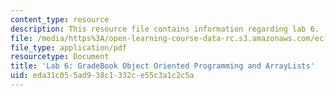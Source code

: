 ```yaml
---
content_type: resource
description: This resource file contains information regarding lab 6.
file: /media/https%3A/open-learning-course-data-rc.s3.amazonaws.com/ec-s01-internet-technology-in-local-and-global-communities-spring-2005-summer-2005/eda31c055ad938c1332ce55c3a1c2c5a_MITEC_S01S05_gradebookoo2.pdf
file_type: application/pdf
resourcetype: Document
title: 'Lab 6: GradeBook Object Oriented Programming and ArrayLists'
uid: eda31c05-5ad9-38c1-332c-e55c3a1c2c5a
---
```


